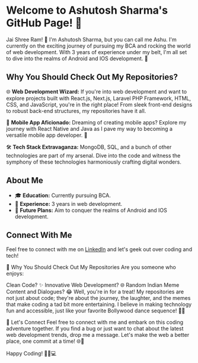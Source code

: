 # Welcome to Ashutosh Sharma's GitHub Page! 👋

Jai Shree Ram! 🙏 I'm Ashutosh Sharma, but you can call me Ashu. I'm currently on the exciting journey of pursuing my BCA and rocking the world of web development. With 3 years of experience under my belt, I'm all set to dive into the realms of Android and IOS development. 🚀

## Why You Should Check Out My Repositories?

🌐 **Web Development Wizard:** If you're into web development and want to explore projects built with React.js, Next.js, Laravel PHP Framework, HTML, CSS, and JavaScript, you're in the right place! From sleek front-end designs to robust back-end structures, my repositories have it all.

📱 **Mobile App Aficionado:** Dreaming of creating mobile apps? Explore my journey with React Native and Java as I pave my way to becoming a versatile mobile app developer. 📲

🛠️ **Tech Stack Extravaganza:** MongoDB, SQL, and a bunch of other technologies are part of my arsenal. Dive into the code and witness the symphony of these technologies harmoniously crafting digital wonders.

## About Me

- 🎓 **Education:** Currently pursuing BCA.
- 💼 **Experience:** 3 years in web development.
- 🚀 **Future Plans:** Aim to conquer the realms of Android and IOS development.

## Connect With Me

Feel free to connect with me on [LinkedIn]([https://www.linkedin.com/in/iashu-sharma/]) and let's geek out over coding and tech!

🌟 Why You Should Check Out My Repositories
Are you someone who enjoys:

Clean Code? ✨
Innovative Web Development? 🌐
Random Indian Meme Content and Dialogues? 😂
Well, you're in for a treat! My repositories are not just about code; they're about the journey, the laughter, and the memes that make coding a tad bit more entertaining. I believe in making technology fun and accessible, just like your favorite Bollywood dance sequence! 💃🎉

🤝 Let's Connect
Feel free to connect with me and embark on this coding adventure together. If you find a bug or just want to chat about the latest web development trends, drop me a message. Let's make the web a better place, one commit at a time! 🌐🚀

Happy Coding! 🚴‍♂️💻
